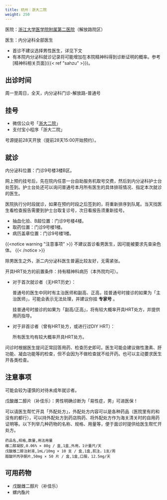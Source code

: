 ```yaml
---
title: 杭州｜浙大二院
weight: 250
---
```


医院：[浙江大学医学院附属第二医院](https://amap.com/place/B023B19TSO)（解放路院区）

医生：内分泌科全部医生
- 首诊不建议选择男性医生，详见下文
- 有本院内分泌科就诊记录将可能增加在本院精神科得到诊断证明的概率。参考 [精神科相关页面]({{< ref "sahzu" >}})。

## 出诊时间

周一至周日，全天，内分泌科门诊-解放路-普通号

## 挂号

- 微信公众号「[浙大二院](weixin://zyey1869)」
- 支付宝小程序「浙大二院」

号源提前28天开放（提前28天15:00开始预约）。

## 就诊

内分泌科位置：门诊9号楼3楼B区。

网上预约挂号后，先在院内任意一台自助服务机取号交费，然后到内分泌科护士台处签到。护士台处还可以询问普通号本月所有医生的具体排班情况、指定本次就诊的医生。

医院执行分时段就诊，如果在预约时段之后签到的，将重新排序到队尾。当天找医生看检查报告需要到护士台取复诊号，次日看报告须重新挂号。

- 抽血化验、B超位置：门诊9号楼4楼。
- 取药位置：门诊9号楼1楼。
- 病历盖章位置：门诊9号楼1楼。

{{<notice warning "注意事项" >}}
不建议首诊看男医生，因可能被要求先查染色体。
{{< /notice >}}

除男医生之外，浙二内分泌科医生普遍比较友好，无需紧张。

开具HRT处方的前置条件：持有精神科病历（本外院均可）。

- 对于首次就诊者（无HRT历史）：
  
  普通号的医生中同时有主治医师和副高、正高，挂普通号时接诊的如果为「主治医师」，可能会表示无法处理，并建议你挂 **专家号** 。
  
  挂普通号时接诊的如果为「副高/正高」，将有较大概率开具HRT处方，并提供用药指导。

- 对于非首诊者（曾有HRT处方，或进行过DIY HRT）：

  所有医生均有较大概率开具HRT处方。

问诊时根据医生提问正常回答用药、检查历史即可。医生可能会建议做性激素、肝功能、凝血功能等的检查，但不会因为不做检查就不给开药。也可以主动要求医生开各类检查。

## 注意事项

可能会较为谨慎的对待未成年就诊者。

戊酸雌二醇片（补佳乐）：男性明确诊断为「易性症，男」可进医保！

可以请医生帮忙开具「外配处方」，外配处方内容可以是各种药品（医院里有的和没有的都行），可以持外配处方到药店购药、将外配处方作为海关清关时的自用药证明等。以下列举几种药物的名称、规格、用量等，便于面诊时提供给医生帮忙开处方。

```csv
药品名,规格,数量,用法用量
雌二醇凝胶,0.06% × 80g / 盒,1盒,外用，1计量尺/天
戊酸雌二醇注射液,1mL/10mg × 10 支 / 盒,1盒,肌注，1支/周
醋酸环丙孕酮片,50mg × 50 片 / 盒,1盒,口服，12.5mg/天
```

## 可用药物

- 戊酸雌二醇片（补佳乐）
- 螺内酯片

